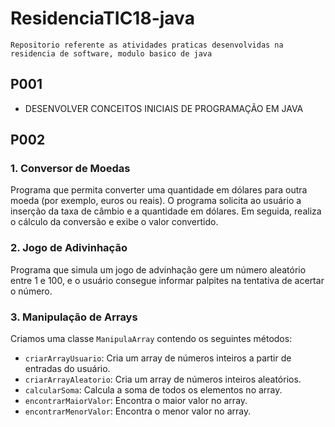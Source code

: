 # ResidenciaTIC18-java

```
Repositorio referente as atividades praticas desenvolvidas na residencia de software, modulo basico de java
```

## P001

- DESENVOLVER CONCEITOS INICIAIS DE PROGRAMAÇÃO EM JAVA
## P002

### 1. Conversor de Moedas

Programa que permita converter uma quantidade em dólares para outra moeda (por exemplo, euros ou reais). O programa solicita ao usuário a inserção da taxa de câmbio e a quantidade em dólares. Em seguida, realiza o cálculo da conversão e exibe o valor convertido.

### 2. Jogo de Adivinhação

Programa que simula um jogo de advinhação gere um número aleatório entre 1 e 100, e o usuário consegue informar palpites na tentativa de acertar o número. 

### 3. Manipulação de Arrays

Criamos uma classe `ManipulaArray` contendo os seguintes métodos:
- `criarArrayUsuario`: Cria um array de números inteiros a partir de entradas do usuário.
- `criarArrayAleatorio`: Cria um array de números inteiros aleatórios.
- `calcularSoma`: Calcula a soma de todos os elementos no array.
- `encontrarMaiorValor`: Encontra o maior valor no array.
- `encontrarMenorValor`: Encontra o menor valor no array.
